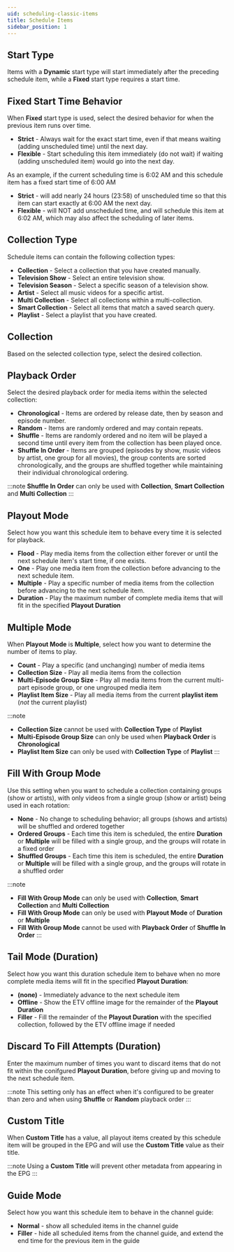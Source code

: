 ```yaml
---
uid: scheduling-classic-items
title: Schedule Items
sidebar_position: 1
---
```


## Start Type

Items with a **Dynamic** start type will start immediately after the preceding schedule item, while a **Fixed** start type requires a start time.

## Fixed Start Time Behavior

When **Fixed** start type is used, select the desired behavior for when the previous item runs over time.

- **Strict** - Always wait for the exact start time, even if that means waiting (adding unscheduled time) until the next day.
- **Flexible** - Start scheduling this item immediately (do not wait) if waiting (adding unscheduled item) would go into the next day.

As an example, if the current scheduling time is 6:02 AM and this schedule item has a fixed start time of 6:00 AM

- **Strict** - will add nearly 24 hours (23:58) of unscheduled time so that this item can start exactly at 6:00 AM the next day.
- **Flexible** - will NOT add unscheduled time, and will schedule this item at 6:02 AM, which may also affect the scheduling of later items.

## Collection Type

Schedule items can contain the following collection types:

- **Collection** - Select a collection that you have created manually.
- **Television Show** - Select an entire television show.
- **Television Season** - Select a specific season of a television show.
- **Artist** - Select all music videos for a specific artist.
- **Multi Collection** - Select all collections within a multi-collection.
- **Smart Collection** - Select all items that match a saved search query.
- **Playlist** - Select a playlist that you have created.

## Collection

Based on the selected collection type, select the desired collection.

## Playback Order

Select the desired playback order for media items within the selected collection:

- **Chronological** - Items are ordered by release date, then by season and episode number.
- **Random** - Items are randomly ordered and may contain repeats.
- **Shuffle** - Items are randomly ordered and no item will be played a second time until every item from the collection has been played once.
- **Shuffle In Order** - Items are grouped (episodes by show, music videos by artist, one group for all movies), the group contents are sorted chronologically, and the groups are shuffled together while maintaining their individual chronological ordering.

:::note
**Shuffle In Order** can only be used with **Collection**, **Smart Collection** and **Multi Collection**
:::

## Playout Mode

Select how you want this schedule item to behave every time it is selected for playback.

- **Flood** - Play media items from the collection either forever or until the next schedule item's start time, if one exists.
- **One** - Play one media item from the collection before advancing to the next schedule item.
- **Multiple** - Play a specific number of media items from the collection before advancing to the next schedule item.
- **Duration** - Play the maximum number of complete media items that will fit in the specified **Playout Duration**

## Multiple Mode

When **Playout Mode** is **Multiple**, select how you want to determine the number of items to play.

- **Count** - Play a specific (and unchanging) number of media items
- **Collection Size** - Play all media items from the collection
- **Multi-Episode Group Size** - Play all media items from the current multi-part episode group, or one ungrouped media item
- **Playlist Item Size** - Play all media items from the current **playlist item** (*not* the current playlist)

:::note
- **Collection Size** cannot be used with **Collection Type** of **Playlist**
- **Multi-Episode Group Size** can only be used when **Playback Order** is **Chronological**
- **Playlist Item Size** can only be used with **Collection Type** of **Playlist**
:::

## Fill With Group Mode

Use this setting when you want to schedule a collection containing groups (show or artists), with only videos from a single group (show or artist) being used in each rotation:

- **None** - No change to scheduling behavior; all groups (shows and artists) will be shuffled and ordered together
- **Ordered Groups** - Each time this item is scheduled, the entire **Duration** or **Multiple** will be filled with a single group, and the groups will rotate in a fixed order
- **Shuffled Groups** - Each time this item is scheduled, the entire **Duration** or **Multiple** will be filled with a single group, and the groups will rotate in a shuffled order

:::note
- **Fill With Group Mode** can only be used with **Collection**, **Smart Collection** and **Multi Collection**
- **Fill With Group Mode** can only be used with **Playout Mode** of **Duration** or **Multiple**
- **Fill With Group Mode** cannot be used with **Playback Order** of **Shuffle In Order**
:::

## Tail Mode (Duration)

Select how you want this duration schedule item to behave when no more complete media items will fit in the specified **Playout Duration**:

- **(none)** - Immediately advance to the next schedule item
- **Offline** - Show the ETV offline image for the remainder of the **Playout Duration**
- **Filler** - Fill the remainder of the **Playout Duration** with the specified collection, followed by the ETV offline image if needed

## Discard To Fill Attempts (Duration)

Enter the maximum number of times you want to discard items that do not fit within the conifgured **Playout Duration**, before giving up and moving to the next schedule item.

:::note
This setting only has an effect when it's configured to be greater than zero and when using **Shuffle** or **Random** playback order
:::

## Custom Title

When **Custom Title** has a value, all playout items created by this schedule item will be grouped in the EPG and will use the **Custom Title** value as their title.

:::note
Using a **Custom Title** will prevent other metadata from appearing in the EPG
:::

## Guide Mode

Select how you want this schedule item to behave in the channel guide:

- **Normal** - show all scheduled items in the channel guide
- **Filler** - hide all scheduled items from the channel guide, and extend the end time for the previous item in the guide
